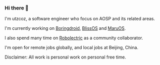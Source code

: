 ### Hi there 👋

I'm utzcoz, a software engineer who focus on AOSP and its related areas.

I'm currently working on [Boringdroid](https://github.com/boringdroid), [BlissOS](https://www.blissos.org/) and [MaruOS](https://github.com/maruos/).

I also spend many time on [Robolectric](https://github.com/robolectric/robolectric) as a community collaborator.

I'm open for remote jobs globally, and local jobs at Beijing, China.

Disclaimer: All work is personal work on personal free time.

